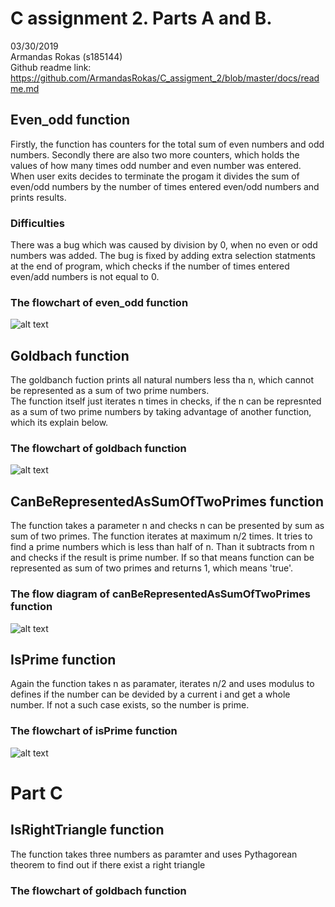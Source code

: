 # C assignment 2. Parts A and B.
03/30/2019  
Armandas Rokas (s185144)  
Github readme link: https://github.com/ArmandasRokas/C_assigment_2/blob/master/docs/readme.md 
## Even_odd function
Firstly, the function has counters for the total sum of even numbers and odd numbers. Secondly there are also two more counters, which holds the values of how many times odd number and even number was entered.
When user exits decides to terminate the progam it divides the sum of even/odd numbers by the number of times entered even/odd numbers and prints results. 
### Difficulties  
There was a bug which was caused by division by 0, when no even or odd numbers was added. The bug is fixed by adding extra selection statments at the end of program, which checks if  the number of times entered even/add numbers is not equal to 0. 
### The flowchart of even_odd function
![alt text](flowchart_even_odd.jpg "flowchart_even_odd")

## Goldbach function
The goldbanch fuction prints all natural numbers less tha n, which cannot be represented as a sum of two prime numbers.   
The function itself just iterates n times in checks, if the n can be represnted as a sum of two prime numbers by taking advantage of another function, which its explain below. 


### The flowchart of goldbach function
![alt text](flowchart_goldbach.jpg "flowchart_goldbach")
## CanBeRepresentedAsSumOfTwoPrimes function
The function takes a parameter n and checks n can be presented by sum as sum of two primes.  The function iterates at maximum n/2 times. It tries to find a prime numbers which is less than half of n. Than it subtracts from n and checks if the result is prime number. If so that means function can be represented as sum of two primes and returns 1, which means 'true'.
### The flow diagram of canBeRepresentedAsSumOfTwoPrimes function
![alt text](flowchart_canBeRepresentedAsSumOfTwoPrimes.jpg "flowchart_canBeRepresentedAsSumOfTwoPrimes")

## IsPrime function
Again the function takes n as paramater, iterates n/2 and uses modulus to defines if the number can be devided by a current i and get a whole number. If not a such case exists, so the number is prime. 
### The flowchart of isPrime function
![alt text](flowchart_isPrime.jpg "flowchart_isPrime")

# Part C
## IsRightTriangle function
The function takes three numbers as paramter and uses Pythagorean theorem to find out if there exist a right triangle
### The flowchart of goldbach function


